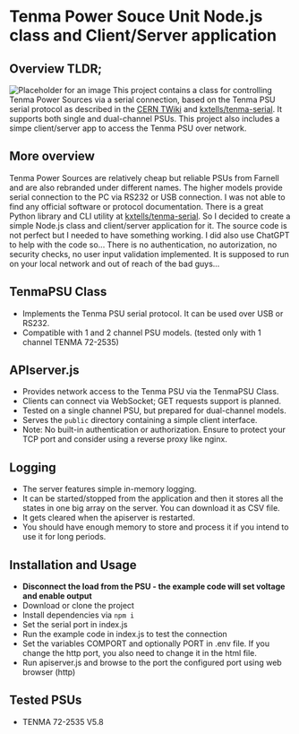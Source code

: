 # Tenma Power Souce Unit Node.js class and Client/Server application

## Overview TLDR;
![Placeholder for an image](#)  <!-- Replace # with your image link -->
This project contains a class for controlling Tenma Power Sources via a serial connection, based on the Tenma PSU serial protocol as described in the [CERN TWiki](https://twiki.cern.ch/twiki/bin/view/CLIC/TenmaPWRRemoteControlSyntax) and [kxtells/tenma-serial](https://github.com/kxtells/tenma-serial/tree/master). It supports both single and dual-channel PSUs. 
This project also includes a simpe client/server app to access the Tenma PSU over network.

## More overview
Tenma Power Sources are relatively cheap but reliable PSUs from Farnell and are also rebranded under different names. The higher models provide serial connection to the PC via RS232 or USB connection. I was not able to find any official software or protocol documentation. 
There is a great Python library and CLI utility at [kxtells/tenma-serial](https://github.com/kxtells/tenma-serial/tree/master).
So I decided to create a simple Node.js class and client/server application for it. The source code is not perfect but I needed to have something working. I did also use ChatGPT to help with the code so...
There is no authentication, no autorization, no security checks, no user input validation implemented. It is supposed to run on your local network and out of reach of the bad guys... 


## TenmaPSU Class
- Implements the Tenma PSU serial protocol. It can be used over USB or RS232.
- Compatible with 1 and 2 channel PSU models. (tested only with 1 channel TENMA 72-2535)


## APIserver.js
- Provides network access to the Tenma PSU via the TenmaPSU Class.
- Clients can connect via WebSocket; GET requests support is planned.
- Tested on a single channel PSU, but prepared for dual-channel models.
- Serves the `public` directory containing a simple client interface.
- Note: No built-in authentication or authorization. Ensure to protect your TCP port and consider using a reverse proxy like nginx.

## Logging
- The server features simple in-memory logging.
- It can be started/stopped from the application and then it stores all the states in one big array on the server. You can download it as CSV file. 
- It gets cleared when the apiserver is restarted.
- You should have enough memory to store and process it if you intend to use it for long periods.

## Installation and Usage
- __Disconnect the load from the PSU - the example code will set voltage and enable output__
- Download or clone the project
- Install dependencies via `npm i`
- Set the serial port in index.js
- Run the example code in index.js to test the connection
- Set the variables COMPORT and optionally PORT in .env file. If you change the http port, you also need to change it in the html file.
- Run apiserver.js and browse to the port the configured port using web browser (http)

## Tested PSUs
-  TENMA 72-2535 V5.8 
